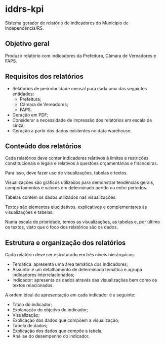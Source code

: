 # iddrs-kpi

Sistema gerador de relatório de indicadores do Município de Independência/RS.


## Objetivo geral

Produzir relatório com indicadores da Prefeitura, Câmara de Vereadores e FAPS.


## Requisitos dos relatórios

- Relatórios de periodocidade mensal para cada uma das seguintes entidades:
  -  Prefeitura;
  -  Câmara de Vereadores;
  -  FAPS.
-  Geração em PDF;
-  Considerar a necessidade de impressão dos relatórios em escala de cinza;
-  Geração a partir dos dados existentes no data warehouse.


## Conteúdo dos relatórios

Cada relatórios deve conter indicadores relativos à limites e restrições constitucionais e legais e relativos à questões orçamentárias e financeiras.

Para isso, deve fazer uso de visualizações, tabelas e textos.

Visualizações são gráficos utilizados para demonstrar tendências gerais, comportamentos e valores em determinado perído ou entre períodos.

Tabelas contém os dados utilizados nas visualizações.

Textos são elementos elucidativos, explicativos e complementares às visualizações e tabelas.

Numa escala de prioridade, temos as visualizações, as tabelas e, por último os textos, visto que o foco dos relatórios são os dados.


## Estrutura e organização dos relatórios

Cada relatório deve ser estruturado em três níveis hierárquicos:
- Temática: apresenta uma área temática dos indicadores;
- Assunto: é um detalhamento de determinada temática e agrupa indicadores interrelacionados;
- Indicador: apresenta os dados através das visualizações bem como os textos relacionados.

A ordem ideal de apresentação em cada indicador é a seguinte:
- Título do indicador;
- Explanação do objetivo do indicador;
- Visualização;
- Explicação dos dados que compõem a visualização;
- Tabela de dados;
- Explicação dos dados que compõe a tabela;
- Análise do desempenho do indicador.

